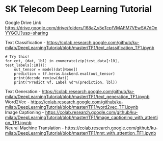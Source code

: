 # SK Telecom Deep Learning Tutorial

Google Drive Link  
https://drive.google.com/drive/folders/168a7_v5eTcpfVMAFM7VEwSA7dOnYYGCU?usp=sharing  


Text Classification - https://colab.research.google.com/github/ku-milab/DeepLearningTutorial/blob/master/TF1/text_classification_TF1.ipynb 
````
# Try this! 
for cnt, (dat, lbl) in enumerate(zip(test_data[:10], test_labels[:10])):
    out_tensor = model(dat[None])
    prediction = tf.keras.backend.eval(out_tensor)
    print(decode_review(dat))
    print("Predict %f, Label %d"%(prediction, lbl))
````

Text Generation - https://colab.research.google.com/github/ku-milab/DeepLearningTutorial/blob/master/TF1/text_generation_TF1.ipynb  
Word2Vec - https://colab.research.google.com/github/ku-milab/DeepLearningTutorial/blob/master/TF1/word2vec_TF1.ipynb  
Image Captioning - https://colab.research.google.com/github/ku-milab/DeepLearningTutorial/blob/master/TF1/image_captioning_with_attention_TF1.ipynb  
Neural Machine Translation - https://colab.research.google.com/github/ku-milab/DeepLearningTutorial/blob/master/TF1/nmt_with_attention_TF1.ipynb  
